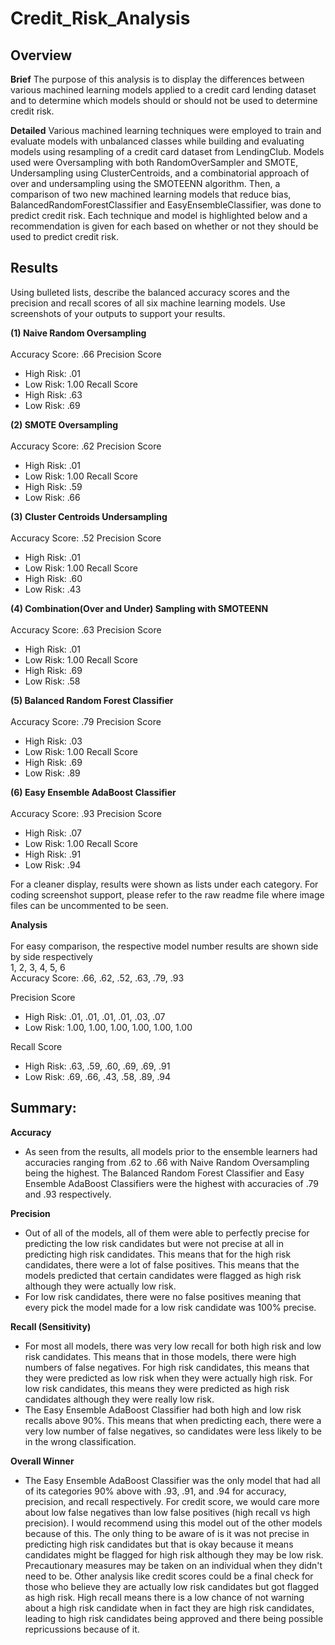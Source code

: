 # Credit_Risk_Analysis

## Overview
**Brief**
The purpose of this analysis is to display the differences between various machined learning models applied to a credit card lending dataset and to determine which models should or should not be used to determine credit risk.

**Detailed**
Various machined learning techniques were employed to train and evaluate models with unbalanced classes while building and evaluating models using resampling of a credit card dataset from LendingClub. Models used were Oversampling with both RandomOverSampler and SMOTE, Undersampling using ClusterCentroids, and a combinatorial approach of over and undersampling using the SMOTEENN algorithm. Then, a comparison of two new machined learning models that reduce bias, BalancedRandomForestClassifier and EasyEnsembleClassifier, was done to predict credit risk. Each technique and model is highlighted below and a recommendation is given for each based on whether or not they should be used to predict credit risk.

## Results 
Using bulleted lists, describe the balanced accuracy scores and the precision and recall scores of all six machine learning models. Use screenshots of your outputs to support your results.

**(1) Naive Random Oversampling**<br><br>
Accuracy Score: .66
Precision Score 
  - High Risk: .01
  - Low Risk: 1.00
Recall Score
  - High Risk: .63
  - Low Risk: .69

<!-- <img height="35%" width="35%" src="https://github.com/smyoung88/Credit_Risk_Analysis/blob/main/Resources/acc_ran_over.png">
<img height="75%" width="75%" src="https://github.com/smyoung88/Credit_Risk_Analysis/blob/main/Resources/matrix_ran_over.png"> -->

**(2) SMOTE Oversampling**<br><br>
Accuracy Score: .62
Precision Score 
  - High Risk: .01
  - Low Risk: 1.00
Recall Score
  - High Risk: .59
  - Low Risk: .66

<!-- <img height="35%" width="35%" src="https://github.com/smyoung88/Credit_Risk_Analysis/blob/main/Resources/acc_smote_over.png">
<img height="75%" width="75%" src="https://github.com/smyoung88/Credit_Risk_Analysis/blob/main/Resources/matrix_smote_over.png"> -->

**(3) Cluster Centroids Undersampling**<br><br>
Accuracy Score: .52
Precision Score 
  - High Risk: .01
  - Low Risk: 1.00
Recall Score
  - High Risk: .60
  - Low Risk: .43

<!-- <img height="35%" width="35%" src="https://github.com/smyoung88/Credit_Risk_Analysis/blob/main/Resources/acc_under_cc.png">
<img height="75%" width="75%" src="https://github.com/smyoung88/Credit_Risk_Analysis/blob/main/Resources/matrix_under_cc.png"> -->

**(4) Combination(Over and Under) Sampling with SMOTEENN**<br><br>
Accuracy Score: .63
Precision Score 
  - High Risk: .01
  - Low Risk: 1.00
Recall Score
  - High Risk: .69
  - Low Risk: .58
<!-- 
<img height="35%" width="35%" src="https://github.com/smyoung88/Credit_Risk_Analysis/blob/main/Resources/acc_ov_un_smoteenn.png">
<img height="75%" width="75%" src="https://github.com/smyoung88/Credit_Risk_Analysis/blob/main/Resources/matrix_ov_un_smoteenn.png"> -->

**(5) Balanced Random Forest Classifier**<br><br>
Accuracy Score: .79
Precision Score 
  - High Risk: .03
  - Low Risk: 1.00
Recall Score
  - High Risk: .69
  - Low Risk: .89

<!-- <img height="35%" width="35%" src="https://github.com/smyoung88/Credit_Risk_Analysis/blob/main/Resources/acc_brf.png">
<img height="75%" width="75%" src="https://github.com/smyoung88/Credit_Risk_Analysis/blob/main/Resources/matrix_brf.png"> -->

**(6) Easy Ensemble AdaBoost Classifier**<br><br>
Accuracy Score: .93
Precision Score 
  - High Risk: .07
  - Low Risk: 1.00
Recall Score
  - High Risk: .91
  - Low Risk: .94

<!-- <img height="35%" width="35%" src="https://github.com/smyoung88/Credit_Risk_Analysis/blob/main/Resources/acc_boost.png">
<img height="75%" width="75%" src="https://github.com/smyoung88/Credit_Risk_Analysis/blob/main/Resources/matrix_boost.png"> -->

For a cleaner display, results were shown as lists under each category. For coding screenshot support, please refer to the raw readme file where image files can be uncommented to be seen.

**Analysis**<br><br>
For easy comparison, the respective model number results are shown side by side respectively<br>
1, 2, 3, 4, 5, 6 <br>
Accuracy Score: .66, .62, .52, .63, .79, .93

Precision Score
  - High Risk: .01, .01, .01, .01, .03, .07
  - Low Risk: 1.00, 1.00, 1.00, 1.00, 1.00, 1.00

Recall Score
  - High Risk: .63, .59, .60, .69, .69, .91
  - Low Risk: .69, .66, .43, .58, .89, .94

## Summary: 

**Accuracy**
- As seen from the results, all models prior to the ensemble learners had accuracies ranging from .62 to .66 with Naive Random Oversampling being the highest. The Balanced Random Forest Classifier and Easy Ensemble AdaBoost Classifiers were the highest with accuracies of .79 and .93 respectively.

**Precision**
- Out of all of the models, all of them were able to perfectly precise for predicting the low risk candidates but were not precise at all in predicting high risk candidates. This means that for the high risk candidates, there were a lot of false positives. This means that the models predicted that certain candidates were flagged as high risk although they were actually low risk.
- For low risk candidates, there were no false positives meaning that every pick the model made for a low risk candidate was 100% precise. 

**Recall (Sensitivity)**
- For most all models, there was very low recall for both high risk and low risk candidates. This means that in those models, there were high numbers of false negatives. For high risk candidates, this means that they were predicted as low risk when they were actually high risk. For low risk candidates, this means they were predicted as high risk candidates although they were really low risk.
- The Easy Ensemble AdaBoost Classifier had both high and low risk recalls above 90%. This means that when predicting each, there were a very low number of false negatives, so candidates were less likely to be in the wrong classification.

**Overall Winner**
- The Easy Ensemble AdaBoost Classifier was the only model that had all of its categories 90% above with .93, .91, and .94 for accuracy, precision, and recall respectively. For credit score, we would care more about low false negatives than low false positives (high recall vs high precision). I would recommend using this model out of the other models because of this. The only thing to be aware of is it was not precise in predicting high risk candidates but that is okay because it means candidates might be flagged for high risk although they may be low risk. Precautionary measures may be taken on an individual when they didn't need to be. Other analysis like credit scores could be a final check for those who believe they are actually low risk candidates but got flagged as high risk. High recall means there is a low chance of not warning about a high risk candidate when in fact they are high risk candidates, leading to high risk candidates being approved and there being possible repricussions because of it.
